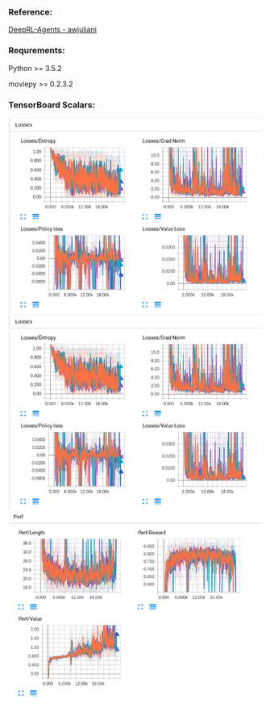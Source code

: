 ### Reference:
[DeepRL-Agents - awjuliani](https://github.com/awjuliani/DeepRL-Agents)

### Requrements:

Python >= 3.5.2

moviepy >= 0.2.3.2

### TensorBoard Scalars:
![Losses1](imgs/Losses.png)
![Losses2](imgs/Losses.png)
![Perf](imgs/Perf.png)